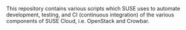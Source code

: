 This repository contains various scripts which SUSE uses to automate
development, testing, and CI (continuous integration) of the various
components of SUSE Cloud, i.e. OpenStack and Crowbar.
